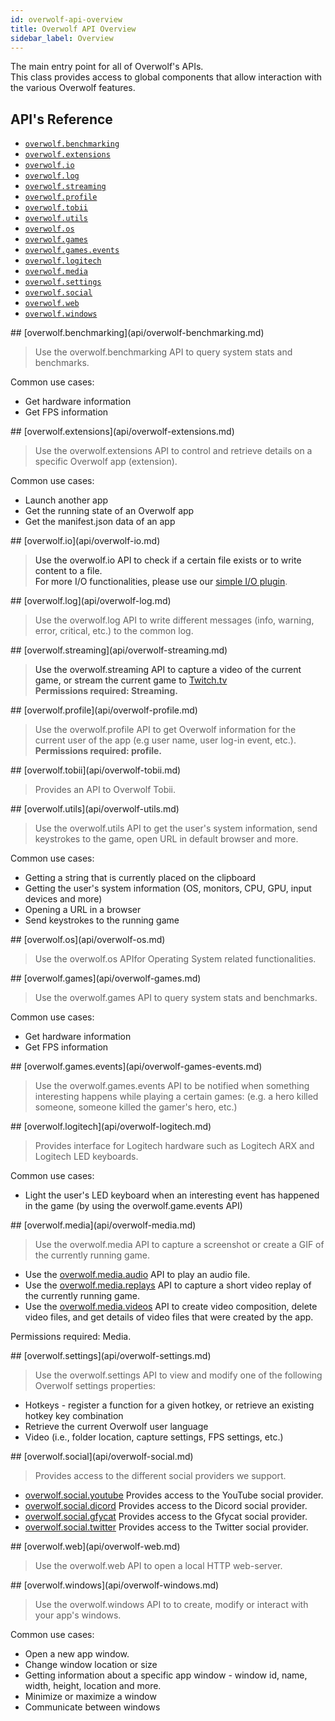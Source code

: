 ```yaml
---
id: overwolf-api-overview
title: Overwolf API Overview
sidebar_label: Overview
---
```


The main entry point for all of Overwolf's APIs.\
This class provides access to global components that allow interaction with the various Overwolf features.

## API's Reference

* [`overwolf.benchmarking`](#benchmarking)
* [`overwolf.extensions`](#extensions)
* [`overwolf.io`](#io)
* [`overwolf.log`](#log)
* [`overwolf.streaming`](#streaming)
* [`overwolf.profile`](#profile)
* [`overwolf.tobii`](#tobii)
* [`overwolf.utils`](#utils)
* [`overwolf.os`](#os)
* [`overwolf.games`](#games)
* [`overwolf.games.events`](#events)
* [`overwolf.logitech`](#logitech)
* [`overwolf.media`](#media)
* [`overwolf.settings`](#settings)
* [`overwolf.social`](#social)
* [`overwolf.web`](#web)
* [`overwolf.windows`](#windows)

<a name='benchmarking'>
## [overwolf.benchmarking](api/overwolf-benchmarking.md)

> Use the overwolf.benchmarking API to query system stats and benchmarks.

Common use cases:
* Get hardware information
* Get FPS information

<a name='extensions'>
## [overwolf.extensions](api/overwolf-extensions.md)

> Use the overwolf.extensions API to control and retrieve details on a specific Overwolf app (extension).

Common use cases:
* Launch another app
* Get the running state of an Overwolf app
* Get the manifest.json data of an app

<a name='io'>
## [overwolf.io](api/overwolf-io.md)

> Use the overwolf.io API to check if a certain file exists or to write content to a file.\
For more I/O functionalities, please use our [simple I/O plugin](). 

<a name='log'>
## [overwolf.log](api/overwolf-log.md)

> Use the overwolf.log API to write different messages (info, warning, error, critical, etc.) to the common log.

<a name='streaming'>
## [overwolf.streaming](api/overwolf-streaming.md)

> Use the overwolf.streaming API to capture a video of the current game, or stream the current game to [Twitch.tv](https://www.twitch.tv/)\
**Permissions required: Streaming.**

<a name='profile'>
## [overwolf.profile](api/overwolf-profile.md)

> Use the overwolf.profile API to get Overwolf information for the current user of the app (e.g user name, user log-in event, etc.).\
**Permissions required: profile.**

<a name='tobii'>
## [overwolf.tobii](api/overwolf-tobii.md)

> Provides an API to Overwolf Tobii.

<a name='utils'>
## [overwolf.utils](api/overwolf-utils.md)

> Use the overwolf.utils API to get the user's system information, send keystrokes to the game, open URL in default browser and more.

Common use cases:
* Getting a string that is currently placed on the clipboard
* Getting the user's system information (OS, monitors, CPU, GPU, input devices and more)
* Opening a URL in a browser
* Send keystrokes to the running game

<a name='os'>
## [overwolf.os](api/overwolf-os.md)

> Use the overwolf.os APIfor Operating System related functionalities.

<a name='games'>
## [overwolf.games](api/overwolf-games.md)

> Use the overwolf.games API to query system stats and benchmarks.

Common use cases:
* Get hardware information
* Get FPS information

<a name='events'>
## [overwolf.games.events](api/overwolf-games-events.md)

> Use the overwolf.games.events API to be notified when something interesting happens while playing a certain games:
 (e.g. a hero killed someone, someone killed the gamer's hero, etc.)


<a name='logitech'>
## [overwolf.logitech](api/overwolf-logitech.md)

> Provides interface for Logitech hardware such as Logitech ARX and Logitech LED keyboards.

Common use cases:
* Light the user's LED keyboard when an interesting event has happened in the game (by using the overwolf.game.events API)

<a name='media'>
## [overwolf.media](api/overwolf-media.md)

> Use the overwolf.media API to capture a screenshot or create a GIF of the currently running game.
* Use the [overwolf.media.audio](api/overwolf-media-audio.md) API to play an audio file.
* Use the [overwolf.media.replays](api/overwolf-media-replays.md) API to capture a short video replay of the currently running game.
* Use the [overwolf.media.videos](api/overwolf-media-videos.md) API to create video composition, delete video files, and get details of video files that were created by the app.

Permissions required: Media.

<a name='settings'>
## [overwolf.settings](api/overwolf-settings.md)

> Use the overwolf.settings API to view and modify one of the following Overwolf settings properties:
* Hotkeys - register a function for a given hotkey, or retrieve an existing hotkey key combination
* Retrieve the current Overwolf user language
* Video (i.e., folder location, capture settings, FPS settings, etc.)

<a name='social'>
## [overwolf.social](api/overwolf-social.md)

> Provides access to the different social providers we support.
* [overwolf.social.youtube](api/overwolf-social-youtube.md) Provides access to the YouTube social provider.
* [overwolf.social.dicord](api/overwolf-social-discord.md) Provides access to the Dicord social provider.
* [overwolf.social.gfycat](api/overwolf-social-gfycat.md) Provides access to the Gfycat social provider.
* [overwolf.social.twitter](api/overwolf-social-twitter.md) Provides access to the Twitter social provider.


<a name='web'>
## [overwolf.web](api/overwolf-web.md)

> Use the overwolf.web API to open a local HTTP web-server.

<a name='windows'>
## [overwolf.windows](api/overwolf-windows.md)

> Use the overwolf.windows API to to create, modify or interact with your app's windows.

Common use cases:
* Open a new app window.
* Change window location or size
* Getting information about a specific app window - window id, name, width, height, location and more.
* Minimize or maximize a window
* Communicate between windows


